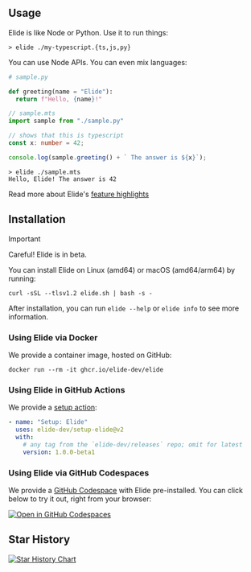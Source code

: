## Usage

Elide is like Node or Python. Use it to run things:
```shell
> elide ./my-typescript.{ts,js,py}
```

You can use Node APIs. You can even mix languages:
```python
# sample.py

def greeting(name = "Elide"):
  return f"Hello, {name}!"
```
```typescript
// sample.mts
import sample from "./sample.py"

// shows that this is typescript
const x: number = 42;

console.log(sample.greeting() + ` The answer is ${x}`);
```
```shell
> elide ./sample.mts
Hello, Elide! The answer is 42
```

Read more about Elide's [feature highlights](https://elide.dev)

## Installation

> [!IMPORTANT]
> Careful! Elide is in beta.

You can install Elide on Linux (amd64) or macOS (amd64/arm64) by running:

```shell
curl -sSL --tlsv1.2 elide.sh | bash -s -
```

After installation, you can run `elide --help` or `elide info` to see more information.

### Using Elide via Docker

We provide a container image, hosted on GitHub:

```
docker run --rm -it ghcr.io/elide-dev/elide
```

### Using Elide in GitHub Actions

We provide a [setup action](https://github.com/marketplace/actions/setup-elide):

```yaml
- name: "Setup: Elide"
  uses: elide-dev/setup-elide@v2
  with:
    # any tag from the `elide-dev/releases` repo; omit for latest
    version: 1.0.0-beta1
```

### Using Elide via GitHub Codespaces

We provide a [GitHub Codespace](https://github.com/features/codespaces) with Elide pre-installed. You can click below to try it out, right from your browser:

[![Open in GitHub Codespaces](https://github.com/codespaces/badge.svg)](https://codespaces.new/elide-dev/elide?devcontainer_path=.devcontainer%2Fdevcontainer.json)

## Star History

[![Star History Chart](https://api.star-history.com/svg?repos=elide-dev/elide&type=Date)](https://star-history.com/#elide-dev/elide)

[1]: https://kotlinlang.org/
[2]: https://graalvm.org/
[3]: https://micronaut.io/
[4]: https://reactjs.org/
[5]: https://developers.google.com/protocol-buffers
[6]: https://grpc.io/
[7]: https://developers.google.com/closure
[8]: https://bazel.build/
[9]: https://gradle.org/
[10]: https://developers.google.com/speed/pagespeed/module
[11]: https://github.com/sgammon/elide/tree/master
[12]: https://github.com/sgammon/elide
[13]: https://buf.build
[14]: https://esbuild.github.io/
